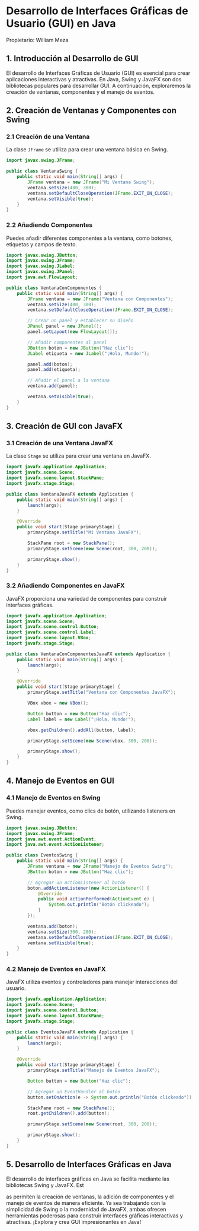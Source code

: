 # Desarrollo de Interfaces Gráficas de Usuario (GUI) en Java

Propietario: William Meza

## 1. Introducción al Desarrollo de GUI

El desarrollo de Interfaces Gráficas de Usuario (GUI) es esencial para crear aplicaciones interactivas y atractivas. En Java, Swing y JavaFX son dos bibliotecas populares para desarrollar GUI. A continuación, exploraremos la creación de ventanas, componentes y el manejo de eventos.

## 2. Creación de Ventanas y Componentes con Swing

### 2.1 Creación de una Ventana

La clase `JFrame` se utiliza para crear una ventana básica en Swing.

```java
import javax.swing.JFrame;

public class VentanaSwing {
    public static void main(String[] args) {
        JFrame ventana = new JFrame("Mi Ventana Swing");
        ventana.setSize(400, 300);
        ventana.setDefaultCloseOperation(JFrame.EXIT_ON_CLOSE);
        ventana.setVisible(true);
    }
}

```

### 2.2 Añadiendo Componentes

Puedes añadir diferentes componentes a la ventana, como botones, etiquetas y campos de texto.

```java
import javax.swing.JButton;
import javax.swing.JFrame;
import javax.swing.JLabel;
import javax.swing.JPanel;
import java.awt.FlowLayout;

public class VentanaConComponentes {
    public static void main(String[] args) {
        JFrame ventana = new JFrame("Ventana con Componentes");
        ventana.setSize(400, 300);
        ventana.setDefaultCloseOperation(JFrame.EXIT_ON_CLOSE);

        // Crear un panel y establecer su diseño
        JPanel panel = new JPanel();
        panel.setLayout(new FlowLayout());

        // Añadir componentes al panel
        JButton boton = new JButton("Haz clic");
        JLabel etiqueta = new JLabel("¡Hola, Mundo!");

        panel.add(boton);
        panel.add(etiqueta);

        // Añadir el panel a la ventana
        ventana.add(panel);

        ventana.setVisible(true);
    }
}

```

## 3. Creación de GUI con JavaFX

### 3.1 Creación de una Ventana JavaFX

La clase `Stage` se utiliza para crear una ventana en JavaFX.

```java
import javafx.application.Application;
import javafx.scene.Scene;
import javafx.scene.layout.StackPane;
import javafx.stage.Stage;

public class VentanaJavaFX extends Application {
    public static void main(String[] args) {
        launch(args);
    }

    @Override
    public void start(Stage primaryStage) {
        primaryStage.setTitle("Mi Ventana JavaFX");

        StackPane root = new StackPane();
        primaryStage.setScene(new Scene(root, 300, 200));

        primaryStage.show();
    }
}

```

### 3.2 Añadiendo Componentes en JavaFX

JavaFX proporciona una variedad de componentes para construir interfaces gráficas.

```java
import javafx.application.Application;
import javafx.scene.Scene;
import javafx.scene.control.Button;
import javafx.scene.control.Label;
import javafx.scene.layout.VBox;
import javafx.stage.Stage;

public class VentanaConComponentesJavaFX extends Application {
    public static void main(String[] args) {
        launch(args);
    }

    @Override
    public void start(Stage primaryStage) {
        primaryStage.setTitle("Ventana con Componentes JavaFX");

        VBox vbox = new VBox();

        Button button = new Button("Haz clic");
        Label label = new Label("¡Hola, Mundo!");

        vbox.getChildren().addAll(button, label);

        primaryStage.setScene(new Scene(vbox, 300, 200));

        primaryStage.show();
    }
}

```

## 4. Manejo de Eventos en GUI

### 4.1 Manejo de Eventos en Swing

Puedes manejar eventos, como clics de botón, utilizando listeners en Swing.

```java
import javax.swing.JButton;
import javax.swing.JFrame;
import java.awt.event.ActionEvent;
import java.awt.event.ActionListener;

public class EventosSwing {
    public static void main(String[] args) {
        JFrame ventana = new JFrame("Manejo de Eventos Swing");
        JButton boton = new JButton("Haz clic");

        // Agregar un ActionListener al botón
        boton.addActionListener(new ActionListener() {
            @Override
            public void actionPerformed(ActionEvent e) {
                System.out.println("Botón clickeado");
            }
        });

        ventana.add(boton);
        ventana.setSize(300, 200);
        ventana.setDefaultCloseOperation(JFrame.EXIT_ON_CLOSE);
        ventana.setVisible(true);
    }
}

```

### 4.2 Manejo de Eventos en JavaFX

JavaFX utiliza eventos y controladores para manejar interacciones del usuario.

```java
import javafx.application.Application;
import javafx.scene.Scene;
import javafx.scene.control.Button;
import javafx.scene.layout.StackPane;
import javafx.stage.Stage;

public class EventosJavaFX extends Application {
    public static void main(String[] args) {
        launch(args);
    }

    @Override
    public void start(Stage primaryStage) {
        primaryStage.setTitle("Manejo de Eventos JavaFX");

        Button button = new Button("Haz clic");

        // Agregar un EventHandler al botón
        button.setOnAction(e -> System.out.println("Botón clickeado"));

        StackPane root = new StackPane();
        root.getChildren().add(button);

        primaryStage.setScene(new Scene(root, 300, 200));

        primaryStage.show();
    }
}

```

## 5. Desarrollo de Interfaces Gráficas en Java

El desarrollo de interfaces gráficas en Java se facilita mediante las bibliotecas Swing y JavaFX. Est

as permiten la creación de ventanas, la adición de componentes y el manejo de eventos de manera eficiente. Ya sea trabajando con la simplicidad de Swing o la modernidad de JavaFX, ambas ofrecen herramientas poderosas para construir interfaces gráficas interactivas y atractivas. ¡Explora y crea GUI impresionantes en Java!
